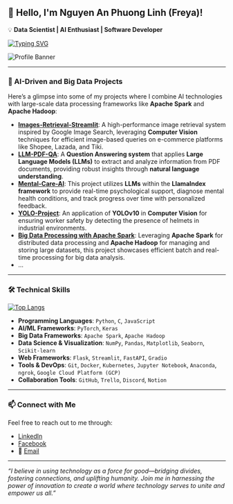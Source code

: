 ## 👋 Hello, I'm Nguyen An Phuong Linh (Freya)!

💡 **Data Scientist | AI Enthusiast | Software Developer**

[![Typing SVG](https://readme-typing-svg.demolab.com?font=Oleo+Script+Swash+Caps&size=25&pause=1000&color=FD5C9D&vCenter=true&width=550&height=75&lines=Hi+there!+I+am+Nguyen+An+Phuong+Linh+(Freya)!;I+am+passionate+in+Data+Sciences)](https://git.io/typing-svg)

![Profile Banner](https://media4.giphy.com/media/v1.Y2lkPTc5MGI3NjExZWQ0NTV1Zmk0MTMxNHlrOTZ3ejM0YW02NHl4cXZpanMxMmcwNWd2YyZlcD12MV9pbnRlcm5hbF9naWZfYnlfaWQmY3Q9cw/Ve4qLcxUIUzokvyirE/giphy.gif)

---

### 🚀 AI-Driven and Big Data Projects
Here’s a glimpse into some of my projects where I combine AI technologies with large-scale data processing frameworks like **Apache Spark** and **Apache Hadoop**:

- **[Images-Retrieval-Streamlit](https://github.com/NguyenHuy190303/Images-Retrieval-Streamlit)**: A high-performance image retrieval system inspired by Google Image Search, leveraging **Computer Vision** techniques for efficient image-based queries on e-commerce platforms like Shopee, Lazada, and Tiki.
- **[LLM-PDF-QA](https://github.com/NguyenHuy190303/LLM-PDF-QA)**: A **Question Answering system** that applies **Large Language Models (LLMs)** to extract and analyze information from PDF documents, providing robust insights through **natural language understanding**.
- **[Mental-Care-AI](https://github.com/NguyenHuy190303/Mental-Care-AI)**: This project utilizes **LLMs** within the **LlamaIndex framework** to provide real-time psychological support, diagnose mental health conditions, and track progress over time with personalized feedback.
- **[YOLO-Project](https://github.com/NguyenHuy190303/YOLO-Project)**: An application of **YOLOv10** in **Computer Vision** for ensuring worker safety by detecting the presence of helmets in industrial environments.
- **[Big Data Processing with Apache Spark](https://github.com/NguyenHuy190303/Big-Data-Processing)**: Leveraging **Apache Spark** for distributed data processing and **Apache Hadoop** for managing and storing large datasets, this project showcases efficient batch and real-time processing for big data analysis.
- ...

---
### 🛠️ Technical Skills

[![Top Langs](https://github-readme-stats.vercel.app/api/top-langs/?username=Freya-Ng&layout=pie)](https://github.com/anuraghazra/github-readme-stats)

- **Programming Languages**: `Python`, `C`, `JavaScript`
- **AI/ML Frameworks**: `PyTorch`, `Keras`
- **Big Data Frameworks**: `Apache Spark`, `Apache Hadoop`
- **Data Science & Visualization**: `NumPy`, `Pandas`, `Matplotlib`, `Seaborn`, `Scikit-learn`
- **Web Frameworks**: `Flask`, `Streamlit`, `FastAPI`, `Gradio`
- **Tools & DevOps**: `Git`, `Docker`, `Kubernetes`, `Jupyter Notebook`, `Anaconda`, `ngrok`, `Google Cloud Platform (GCP)`
- **Collaboration Tools**: `GitHub`, `Trello`, `Discord`, `Notion`

---

### 📫 Connect with Me
Feel free to reach out to me through:

- [LinkedIn](https://www.linkedin.com/in/huy-nguyen-5552b22aa/)
- [Facebook](https://www.facebook.com/LeonidasSun)
- 📧 [Email](mailto:nguyenhuy190303@gmail.com)

---

_“I believe in using technology as a force for good—bridging divides, fostering connections, and uplifting humanity. Join me in harnessing the power of innovation to create a world where technology serves to unite and empower us all.”_
